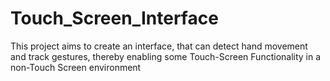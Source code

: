 # Touch_Screen_Interface
This project aims to create an interface, that can detect hand movement and track gestures, thereby enabling some Touch-Screen Functionality in a non-Touch Screen environment
